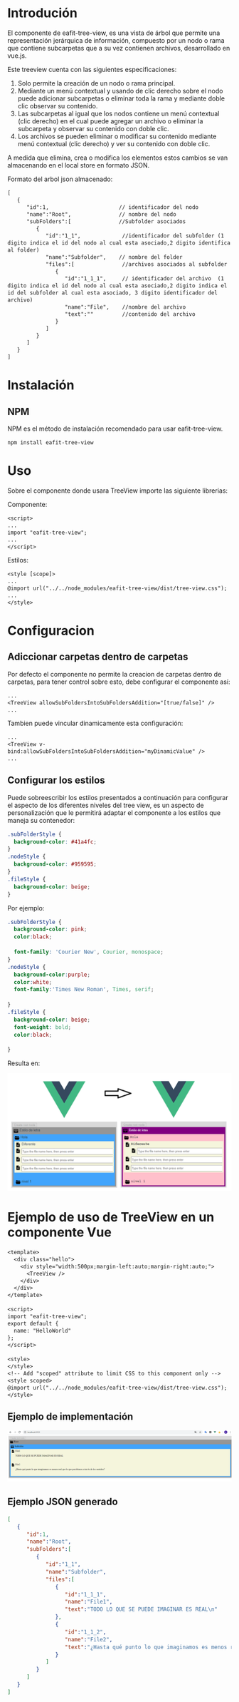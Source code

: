 # Introdución

El componente de eafit-tree-view, es una vista de árbol que permite una representación jerárquica de información, compuesto por un nodo o rama que contiene subcarpetas que a su vez contienen archivos, desarrollado en vue.js.

Este treeview cuenta con las siguientes especificaciones: 

1. Solo permite la creación de un nodo o rama principal.
2. Mediante un menú contextual y usando de clic derecho sobre el nodo puede adicionar subcarpetas o eliminar toda la rama y mediante doble clic observar su contenido.
3. Las subcarpetas al igual que los nodos contiene un menú contextual (clic derecho) en el cual puede agregar un archivo o eliminar la subcarpeta y observar su contenido con doble clic.
4. Los archivos se pueden eliminar o modificar su contenido mediante menú contextual (clic derecho) y ver su contenido con doble clic.

A medida que elimina, crea o modifica los elementos estos cambios se van almacenando en el local store en formato JSON.


Formato del arbol json almacenado:
```vue
[
   {
      "id":1,                      // identificador del nodo
      "name":"Root",               // nombre del nodo
      "subFolders":[               //Subfolder asociados 
         {
            "id":"1_1",             //identificador del subfolder (1 digito indica el id del nodo al cual esta asociado,2 digito identifica al folder)   
            "name":"Subfolder",    // nombre del folder 
            "files":[               //archivos asociados al subfolder
               {
                  "id":"1_1_1",     // identificador del archivo  (1 digito indica el id del nodo al cual esta asociado,2 digito indica el id del subfolder al cual esta asociado, 3 digito identificador del archivo)
                  "name":"File",    //nombre del archivo 
                  "text":""         //contenido del archivo 
               }
            ]
         }
      ]
   }
]
```
# Instalación

## NPM
NPM es el método de instalación recomendado para usar eafit-tree-view.

```console
npm install eafit-tree-view
```
# Uso

Sobre el componente donde usara TreeView importe las siguiente librerias:

Componente:
```vue
<script>
...
import "eafit-tree-view";
...
</script>
```
Estilos:
```vue
<style [scope]>
...
@import url("../../node_modules/eafit-tree-view/dist/tree-view.css");
...
</style>
```
# Configuracion

## Adiccionar carpetas dentro de carpetas

Por defecto el componente no permite la creacion de carpetas dentro de carpetas, para tener control sobre esto, debe configurar el componente así:

```vue
...
<TreeView allowSubFoldersIntoSubFoldersAddition="[true/false]" />
...
```

Tambien puede vincular dinamicamente esta configuración:

```vue
...
<TreeView v-bind:allowSubFoldersIntoSubFoldersAddition="myDinamicValue" />
...
```

## Configurar los estilos

Puede sobreescribir los estilos presentados a continuación para configurar el aspecto de los diferentes niveles del tree view, es un aspecto de personalización que le permitirá adaptar el componente a los estilos que maneja su contenedor: 

```css
.subFolderStyle {
  background-color: #41a4fc;
}
.nodeStyle {
  background-color: #959595;
}
.fileStyle {
  background-color: beige;
}
```
Por ejemplo:

```css
.subFolderStyle {
  background-color: pink;
  color:black;

  font-family: 'Courier New', Courier, monospace;
}
.nodeStyle {
  background-color:purple;
  color:white;
  font-family:'Times New Roman', Times, serif;

}
.fileStyle {
  background-color: beige;
  font-weight: bold;
  color:black;

}
```

Resulta en:

![Style1](https://github.com/Pharsat/vue-eafit-treeview/blob/master/Style2.PNG)

# Ejemplo de uso de TreeView en un componente Vue
```vue
<template>
  <div class="hello">
    <div style="width:500px;margin-left:auto;margin-right:auto;">
      <TreeView />
    </div>
  </div>
</template>

<script>
import "eafit-tree-view";
export default {
  name: "HelloWorld"
};
</script>

<style>
</style>
<!-- Add "scoped" attribute to limit CSS to this component only -->
<style scoped>
@import url("../../node_modules/eafit-tree-view/dist/tree-view.css");
</style>
```
## Ejemplo de implementación

![Alt text](https://github.com/Pharsat/vue-eafit-treeview/blob/master/ejemplo.PNG)

## Ejemplo JSON generado
```json
[
   {
      "id":1,
      "name":"Root",
      "subFolders":[
         {
            "id":"1_1",
            "name":"Subfolder",
            "files":[
               {
                  "id":"1_1_1",
                  "name":"File1",
                  "text":"TODO LO QUE SE PUEDE IMAGINAR ES REAL\n"
               },
               {
                  "id":"1_1_2",
                  "name":"File2",
                  "text":"¿Hasta qué punto lo que imaginamos es menos real que lo que percibimos a través de los sentidos?\n"
               }
            ]
         }
      ]
   }
]
```
